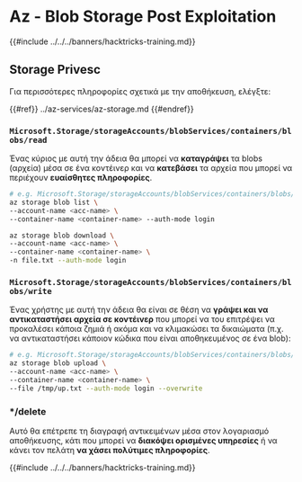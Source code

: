 # Az - Blob Storage Post Exploitation

{{#include ../../../banners/hacktricks-training.md}}

## Storage Privesc

Για περισσότερες πληροφορίες σχετικά με την αποθήκευση, ελέγξτε:

{{#ref}}
../az-services/az-storage.md
{{#endref}}

### `Microsoft.Storage/storageAccounts/blobServices/containers/blobs/read`

Ένας κύριος με αυτή την άδεια θα μπορεί να **καταγράψει** τα blobs (αρχεία) μέσα σε ένα κοντέινερ και να **κατεβάσει** τα αρχεία που μπορεί να περιέχουν **ευαίσθητες πληροφορίες**.
```bash
# e.g. Microsoft.Storage/storageAccounts/blobServices/containers/blobs/read
az storage blob list \
--account-name <acc-name> \
--container-name <container-name> --auth-mode login

az storage blob download \
--account-name <acc-name> \
--container-name <container-name> \
-n file.txt --auth-mode login
```
### `Microsoft.Storage/storageAccounts/blobServices/containers/blobs/write`

Ένας χρήστης με αυτή την άδεια θα είναι σε θέση να **γράψει και να αντικαταστήσει αρχεία σε κοντέινερ** που μπορεί να του επιτρέψει να προκαλέσει κάποια ζημιά ή ακόμα και να κλιμακώσει τα δικαιώματα (π.χ. να αντικαταστήσει κάποιον κώδικα που είναι αποθηκευμένος σε ένα blob):
```bash
# e.g. Microsoft.Storage/storageAccounts/blobServices/containers/blobs/write
az storage blob upload \
--account-name <acc-name> \
--container-name <container-name> \
--file /tmp/up.txt --auth-mode login --overwrite
```
### \*/delete

Αυτό θα επέτρεπε τη διαγραφή αντικειμένων μέσα στον λογαριασμό αποθήκευσης, κάτι που μπορεί να **διακόψει ορισμένες υπηρεσίες** ή να κάνει τον πελάτη **να χάσει πολύτιμες πληροφορίες**.

{{#include ../../../banners/hacktricks-training.md}}
